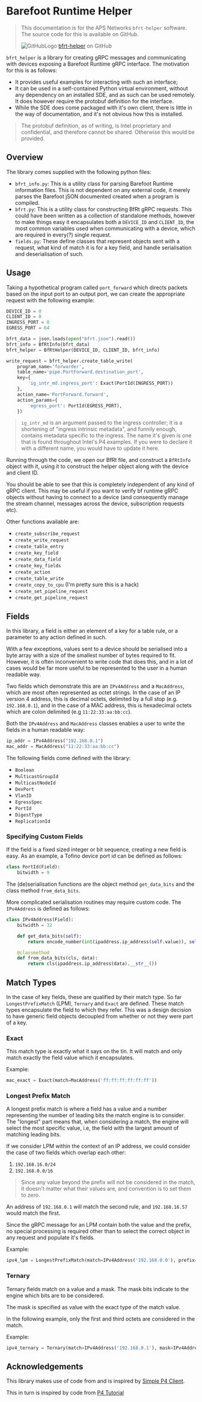 # Barefoot Runtime Helper

> This documentation is for the APS Networks `bfrt-helper` software. The source
> code for this is available on GitHub.
>
> ![GitHubLogo](../../assets/images/GitHub-Mark-32px.png) 
> [bfrt-helper](https://github.com/APS-Networks/bfrt-helper) on GitHub

`bfrt_helper` is a library for creating gRPC messages and communicating with
devices exposing a Barefoot Runtime gRPC interface. The motivation for this is
as follows:

* It provides useful examples for interacting with such an interface;
* It can be used in a self-contained Python virtual environment, without any
  dependency on an installed SDE, and as such can be used remotely. It does
  however require the protobuf definition for the interface.
* While the SDE does come packaged with it's own client, there is little in the
  way of documentation, and it's not obvious how this is installed.

> The protobuf definition, as of writing, is Intel proprietary and confidential,
> and therefore cannot be shared. Otherwise this would be provided.

## Overview

The library comes supplied with the following python files:

* `bfrt_info.py`: This is a utility class for parsing Barefoot Runtime
  information files. This is not dependent on any external code, it merely
  parses the Barefoot jSON documented created when a program is compiled.
* `bfrt.py`: This is a utility class for constructing BfRt gRPC requests. This
  could have been written as a collection of standalone methods, however to
  make things easy it encapsulates both a `DEVICE_ID` and `CLIENT_ID`, the most
  common variables used when communicating with a device, which are required in
  every(?) single request.
* `fields.py`: These define classes that represent objects sent with a request,
  what kind of match it is for a key field, and handle serialisation and
  deserialisation of such.

## Usage

Taking a hypothetical program called `port_forward` which directs packets based
on the input port to an output port, we can create the appropriate request with
the following example:

```python
DEVICE_ID = 0
CLIENT_ID = 0
INGRESS_PORT = 0
EGRESS_PORT = 64

bfrt_data = json.loads(open("bfrt.json").read())
bfrt_info = BfRtInfo(bfrt_data)
bfrt_helper = BfRtHelper(DEVICE_ID, CLIENT_ID, bfrt_info)

write_request = bfrt_helper.create_table_write( 
    program_name='forwarder', 
    table_name='pipe.PortForward.destination_port',
    key={
        'ig_intr_md.ingress_port': Exact(PortId(INGRESS_PORT))
    },
    action_name='PortForward.forward',
    action_params={
        'egress_port': PortId(EGRESS_PORT),
    })
```

> `ig_intr_md` is an argument passed to the ingress controller; it is
> a shortening of "ingress intrinsic metadata", and funnily enough, 
> contains metadata specific to the ingress. The name it's given is one
> that is found throughout Intel's P4 examples. If you were to declare it
> with a different name, you would have to update it here.

Running through the code, we open our BfRt file, and construct a `BfRtInfo` 
object with it, using it to construct the helper object along with the 
device and client ID.

You should be able to see that this is completely independent of any kind
of gRPC client. This may be useful if you want to verify bf runtime gRPC
objects without having to connect to a device (and consequently manage
the stream channel, messages across the device, subscription requests etc).

Other functions available are:
* `create_subscribe_request`
* `create_write_request`
* `create_table_entry`
* `create_key_field`
* `create_data_field`
* `create_key_fields`
* `create_action`
* `create_table_write`
* `create_copy_to_cpu` (I'm pretty sure this is a hack)
* `create_set_pipeline_request`
* `create_get_pipeline_request`

## Fields

In this library, a field is either an element of a key for a table rule, or a
parameter to any action defined in such.

With a few exceptions, values sent to a device should be serialised into a byte
array with a size of the smallest number of bytes required to fit. However,
it is often inconvenient to write code that does this, and in a lot of cases
would be far more useful to be represented to the user in a human readable way.

Two fields which demonstrate this are an `IPv4Address` and a `MacAddress`,
which are most often represented as octet strings. In the case of an IP version
4 address, this is decimal octets, delimited by a full stop (e.g. 
`192.168.0.1`), and in the case of a MAC address, this is hexadecimal octets
which are colon delimited (e.g `11:22:33:aa:bb:cc`).

Both the `IPv4Address` and `MacAddress` classes enables a user to write the
fields in a human readable way:

```python
ip_addr = IPv4Address("192.168.0.1")
mac_addr = MacAddress("11:22:33:aa:bb:cc")
```

The following fields come defined with the library:

* `Boolean`
* `MulticastGroupId`
* `MulticastNodeId`
* `DevPort`
* `VlanID`
* `EgressSpec`
* `PortId`
* `DigestType`
* `ReplicationId`

### Specifying Custom Fields

If the field is a fixed sized integer or bit sequence, creating a new field is
easy. As an example, a Tofino device port id can be defined as follows:

```python
class PortId(Field):
    bitwidth = 9
```

The (de)serialisation functions are the object method `get_data_bits` and the
class method `from_data_bits`.

More complicated serialisation routines may require custom code. The
`IPv4Address` is defined as follows:

```python
class IPv4Address(Field):
    bitwidth = 32

    def get_data_bits(self):
        return encode_number(int(ipaddress.ip_address(self.value)), self.bitwidth)

    @classmethod
    def from_data_bits(cls, data):
        return cls(ipaddress.ip_address(data).__str__())
```

## Match Types

In the case of key fields, these are qualified by their match type. So far
`LongestPrefixMatch` (LPM), `Ternary` and `Exact` are defined. These match types
encapsulate the field to which they refer. This was a design decision to have 
generic field objects decoupled from whether or not they were part of a key.



### Exact

This match type is exactly what it says on the tin. It will match and only match
exactly the field value which it encapsulates.

Example:

```python
mac_exact = Exact(match=MacAddress('ff:ff:ff:ff:ff:ff'))
```

### Longest Prefix Match

A longest prefix match is where a field has a value and a number representing 
the number of leading bits the match engine is to consider. The "longest" part
means that, when considering a match, the engine will select the most specific
value, i.e, the field with the largest amount of matching leading bits.

If we consider LPM within the context of an IP address, we could consider the
case of two fields which overlap each other:

1. `192.168.16.0/24`
2. `192.168.0.0/16`

> Since any value beyond the prefix will not be considered in the match, it
> doesn't matter what their values are, and convention is to set them to zero.

An address of `192.168.0.1` will match the second rule, and `192.168.16.57`
would match the first.

Since the gRPC message for an LPM contain both the value and the prefix, no
special processing is required other than to select the correct object in any
request and populate it's fields.

Example:

```python
ipv4_lpm = LongestPrefixMatch(match=IPv4Address('192.168.0.0'), prefix=24)
```

### Ternary

Ternary fields match on a value and a mask. The mask bits indicate to the engine
which bits are to be considered.

The mask is specified as value with the exact type of the match value.

In the following example, only the first and third octets are considered in the
match.

Example:

```python
ipv4_ternary = Ternary(match=IPv4Address('192.168.0.1'), mask=IPv4Address('255.0.255.0'))
```

## Acknowledgements

This library makes use of code from and is inspired by
[Simple P4 Client](https://github.com/CommitThis/simplep4client).

This in turn is inspired by code from [P4 Tutorial](https://github.com/p4lang/tutorials)
